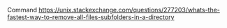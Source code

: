 



Command
https://unix.stackexchange.com/questions/277203/whats-the-fastest-way-to-remove-all-files-subfolders-in-a-directory